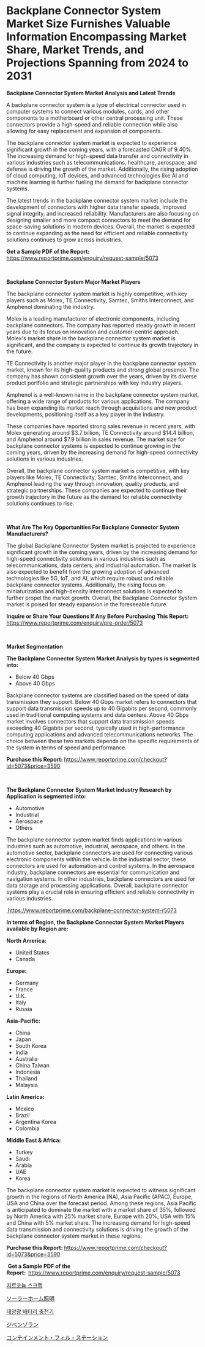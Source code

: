 <p><h1>Backplane Connector System Market Size Furnishes Valuable Information Encompassing Market Share, Market Trends, and Projections Spanning from 2024 to 2031</h1></p><p><strong>Backplane Connector System Market Analysis and Latest Trends</strong></p>
<p><p>A backplane connector system is a type of electrical connector used in computer systems to connect various modules, cards, and other components to a motherboard or other central processing unit. These connectors provide a high-speed and reliable connection while also allowing for easy replacement and expansion of components.</p><p>The backplane connector system market is expected to experience significant growth in the coming years, with a forecasted CAGR of 9.40%. The increasing demand for high-speed data transfer and connectivity in various industries such as telecommunications, healthcare, aerospace, and defense is driving the growth of the market. Additionally, the rising adoption of cloud computing, IoT devices, and advanced technologies like AI and machine learning is further fueling the demand for backplane connector systems.</p><p>The latest trends in the backplane connector system market include the development of connectors with higher data transfer speeds, improved signal integrity, and increased reliability. Manufacturers are also focusing on designing smaller and more compact connectors to meet the demand for space-saving solutions in modern devices. Overall, the market is expected to continue expanding as the need for efficient and reliable connectivity solutions continues to grow across industries.</p></p>
<p><strong>Get a Sample PDF of the Report:&nbsp;</strong> <a href="https://www.reportprime.com/enquiry/request-sample/5073">https://www.reportprime.com/enquiry/request-sample/5073</a></p>
<p>&nbsp;</p>
<p><strong>Backplane Connector System Major Market Players</strong></p>
<p><p>The backplane connector system market is highly competitive, with key players such as Molex, TE Connectivity, Samtec, Smiths Interconnect, and Amphenol dominating the industry. </p><p>Molex is a leading manufacturer of electronic components, including backplane connectors. The company has reported steady growth in recent years due to its focus on innovation and customer-centric approach. Molex's market share in the backplane connector system market is significant, and the company is expected to continue its growth trajectory in the future.</p><p>TE Connectivity is another major player in the backplane connector system market, known for its high-quality products and strong global presence. The company has shown consistent growth over the years, driven by its diverse product portfolio and strategic partnerships with key industry players.</p><p>Amphenol is a well-known name in the backplane connector system market, offering a wide range of products for various applications. The company has been expanding its market reach through acquisitions and new product developments, positioning itself as a key player in the industry.</p><p>These companies have reported strong sales revenue in recent years, with Molex generating around $3.7 billion, TE Connectivity around $14.4 billion, and Amphenol around $7.9 billion in sales revenue. The market size for backplane connector systems is expected to continue growing in the coming years, driven by the increasing demand for high-speed connectivity solutions in various industries.</p><p>Overall, the backplane connector system market is competitive, with key players like Molex, TE Connectivity, Samtec, Smiths Interconnect, and Amphenol leading the way through innovation, quality products, and strategic partnerships. These companies are expected to continue their growth trajectory in the future as the demand for reliable connectivity solutions continues to rise.</p></p>
<p>&nbsp;</p>
<p><strong>What Are The Key Opportunities For Backplane Connector System Manufacturers?</strong></p>
<p><p>The global Backplane Connector System market is projected to experience significant growth in the coming years, driven by the increasing demand for high-speed connectivity solutions in various industries such as telecommunications, data centers, and industrial automation. The market is also expected to benefit from the growing adoption of advanced technologies like 5G, IoT, and AI, which require robust and reliable backplane connector systems. Additionally, the rising focus on miniaturization and high-density interconnect solutions is expected to further propel the market growth. Overall, the Backplane Connector System market is poised for steady expansion in the foreseeable future.</p></p>
<p><strong>Inquire or Share Your Questions If Any Before Purchasing This Report:</strong> <a href="https://www.reportprime.com/enquiry/pre-order/5073">https://www.reportprime.com/enquiry/pre-order/5073</a></p>
<p>&nbsp;</p>
<p><strong>Market Segmentation</strong></p>
<p><strong>The Backplane Connector System Market Analysis by types is segmented into:</strong></p>
<p><ul><li>Below 40 Gbps</li><li>Above 40 Gbps</li></ul></p>
<p><p>Backplane connector systems are classified based on the speed of data transmission they support. Below 40 Gbps market refers to connectors that support data transmission speeds up to 40 Gigabits per second, commonly used in traditional computing systems and data centers. Above 40 Gbps market involves connectors that support data transmission speeds exceeding 40 Gigabits per second, typically used in high-performance computing applications and advanced telecommunications networks. The choice between these two markets depends on the specific requirements of the system in terms of speed and performance.</p></p>
<p><strong>Purchase this Report:&nbsp;</strong><a href="https://www.reportprime.com/checkout?id=5073&price=3590">https://www.reportprime.com/checkout?id=5073&price=3590</a></p>
<p>&nbsp;</p>
<p><strong>The Backplane Connector System Market Industry Research by Application is segmented into:</strong></p>
<p><ul><li>Automotive</li><li>Industrial</li><li>Aerospace</li><li>Others</li></ul></p>
<p><p>The backplane connector system market finds applications in various industries such as automotive, industrial, aerospace, and others. In the automotive sector, backplane connectors are used for connecting various electronic components within the vehicle. In the industrial sector, these connectors are used for automation and control systems. In the aerospace industry, backplane connectors are essential for communication and navigation systems. In other industries, backplane connectors are used for data storage and processing applications. Overall, backplane connector systems play a crucial role in ensuring efficient and reliable connectivity in various industries.</p></p>
<p><a href="https://www.reportprime.com/backplane-connector-system-r5073">&nbsp;https://www.reportprime.com/backplane-connector-system-r5073</a></p>
<p><strong>In terms of Region, the Backplane Connector System Market Players available by Region are:</strong></p>
<p>
    <p> <strong> North America: </strong>
        <ul>
            <li>United States</li>
            <li>Canada</li>
        </ul>
        </p> 
    <p> <strong> Europe: </strong>
        <ul>
            <li>Germany</li>
            <li>France</li>
            <li>U.K.</li>
            <li>Italy</li>
            <li>Russia</li>
        </ul>
        </p> 
    <p> <strong> Asia-Pacific: </strong>
        <ul>
            <li>China</li>
            <li>Japan</li>
            <li>South Korea</li>
            <li>India</li>
            <li>Australia</li>
            <li>China Taiwan</li>
            <li>Indonesia</li>
            <li>Thailand</li>
            <li>Malaysia</li>
        </ul>
        </p> 
    <p> <strong> Latin America: </strong>
        <ul>
            <li>Mexico</li>
            <li>Brazil</li>
            <li>Argentina Korea</li>
            <li>Colombia</li>
        </ul>
        </p> 
    <p> <strong> Middle East & Africa: </strong>
        <ul>
            <li>Turkey</li>
            <li>Saudi</li>
            <li>Arabia</li>
            <li>UAE</li>
            <li>Korea</li>
        </ul>
    </p>
    </p>
<p><p>The backplane connector system market is expected to witness significant growth in the regions of North America (NA), Asia Pacific (APAC), Europe, USA and China over the forecast period. Among these regions, Asia Pacific is anticipated to dominate the market with a market share of 35%, followed by North America with 25% market share, Europe with 20%, USA with 15% and China with 5% market share. The increasing demand for high-speed data transmission and connectivity solutions is driving the growth of the backplane connector system market in these regions.</p></p>
<p><strong>Purchase this Report: </strong><a href="https://www.reportprime.com/checkout?id=5073&price=3590">https://www.reportprime.com/checkout?id=5073&price=3590</a></p>
<p>&nbsp;<strong>Get a Sample PDF of the Report:&nbsp;&nbsp;</strong><a href="https://www.reportprime.com/enquiry/request-sample/5073">https://www.reportprime.com/enquiry/request-sample/5073</a></p>
<p><strong></strong></p>
<p><p><a href="https://github.com/vs10l4sfg5c/Market-Research-Report-List-2/blob/main/544103870426.md">지르코늄 스크랩</a></p><p><a href="https://medium.com/@mad.jake/%E3%82%BD%E3%83%BC%E3%83%A9%E3%83%BC%E3%83%9B%E3%83%BC%E3%83%A0%E7%85%A7%E6%98%8E%E3%81%AE%E5%B8%82%E5%A0%B4%E3%82%B7%E3%82%A7%E3%82%A2%E3%81%AE%E9%80%B2%E5%8C%96%E3%81%A8%E5%B8%82%E5%A0%B4%E6%88%90%E9%95%B7%E3%83%88%E3%83%AC%E3%83%B3%E3%83%892024%E5%B9%B4%E3%81%8B%E3%82%892031%E5%B9%B4%E3%81%BE%E3%81%A7-09604e81d65c">ソーラーホーム照明</a></p><p><a href="https://medium.com/@josefarice/%ED%83%9C%EC%96%91%EC%97%B4-%EC%B6%A9%EC%A0%84%EA%B8%B0-%EC%8B%9C%EC%9E%A5-%EB%B3%B4%EA%B3%A0%EC%84%9C%EB%8A%94-%EC%9D%B4-%EC%8B%9C%EC%9E%A5%EC%9D%98-%EC%B5%9C%EC%8B%A0-%ED%8A%B8%EB%A0%8C%EB%93%9C%EC%99%80-%EC%84%B1%EC%9E%A5-%EA%B8%B0%ED%9A%8C%EB%A5%BC-%EB%B3%B4%EC%97%AC%EC%A4%8D%EB%8B%88%EB%8B%A4-e25b3366e0a3">태양광 배터리 충전기</a></p><p><a href="https://medium.com/@oliveyew35/%E3%82%B8%E3%83%99%E3%83%B3%E3%82%BE%E3%83%95%E3%83%A9%E3%83%B3%E5%B8%82%E5%A0%B4-%E7%AB%B6%E4%BA%89%E5%88%86%E6%9E%90-%E5%B8%82%E5%A0%B4%E5%8B%95%E5%90%91%E3%81%8A%E3%82%88%E3%81%B32031%E5%B9%B4%E3%81%BE%E3%81%A7%E3%81%AE%E4%BA%88%E6%B8%AC-0a60f1377d92">ジベンゾラン</a></p><p><a href="https://github.com/MacyOrn/Market-Research-Report-List-1/blob/main/417147073900.md">コンテインメント・フィル・ステーション</a></p></p>